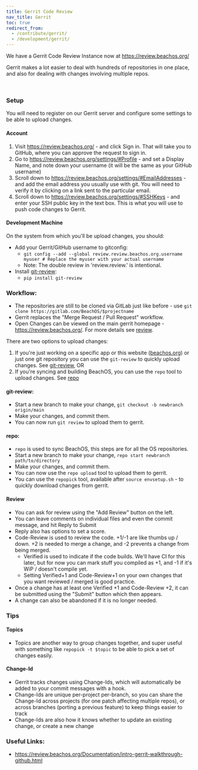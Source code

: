 ```yaml
---
title: Gerrit Code Review
nav_title: Gerrit
toc: true
redirect_from:
  - /contribute/gerrit/
  - /development/gerrit/
---
```


We have a Gerrit Code Review Instance now at <https://review.beachos.org/>

Gerrit makes a lot easier to deal with hundreds of repositories in one place, and also for dealing with changes involving multiple repos.

<br>

### Setup
You will need to register on our Gerrit server and configure some settings to be able to upload changes.

#### Account
1. Visit <https://review.beachos.org/> - and click Sign in. That will take you to GitHub, where you can approve the request to sign in.
2. Go to <https://review.beachos.org/settings/#Profile> - and set a Display Name, and note down your username (it will be the same as your GitHub username)
3. Scroll down to <https://review.beachos.org/settings/#EmailAddresses> - and add the email address you usually use with git. You will need to verify it by clicking on a link sent to the particular email.
4. Scroll down to <https://review.beachos.org/settings/#SSHKeys> - and enter your SSH public key in the text box. This is what you will use to push code changes to Gerrit.

#### Development Machine
On the system from which you'll be upload changes, you should:
* Add your Gerrit/GitHub username to gitconfig:
  * `git config --add --global review.review.beachos.org.username myuser # Replace the myuser with your actual username`
  * Note: The double review in 'review.review.' is intentional.
* Install [git-review](https://docs.openstack.org/infra/git-review/):
  * `pip install git-review`

### Workflow:

* The repositories are still to be cloned via GitLab just like before - use `git clone https://gitlab.com/BeachOS/$projectname`
* Gerrit replaces the "Merge Request / Pull Request" workflow.
* Open Changes can be viewed on the main gerrit homepage - <https://review.beachos.org/>. For more details see [review](#review).

There are two options to upload changes:
1. If you're just working on a specific app or this website ([beachos.org](https://gitlab.com/BeachOS/beachos.org)) or just one git repository you can use the `git-review` to quickly upload changes. See [git-review](#git-review), OR
2. If you're syncing and building BeachOS, you can use the `repo` tool to upload changes. See [repo](#repo)

#### git-review:
* Start a new branch to make your change, `git checkout -b newbranch origin/main`
* Make your changes, and commit them.
* You can now run `git review` to upload them to gerrit.

#### repo:
* `repo` is used to sync BeachOS, this steps are for all the OS repositories.
* Start a new branch to make your change, `repo start newbranch path/to/directory`
* Make your changes, and commit them.
* You can now use the `repo upload` tool to upload them to gerrit.
* You can use the `repopick` tool, available after `source envsetup.sh` - to quickly download changes from gerrit.

#### Review
* You can ask for review using the "Add Review" button on the left.
* You can leave comments on individual files and even the commit message, and hit Reply to Submit
* Reply also has options to set a score.
* Code-Review is used to review the code. +1/-1 are like thumbs up / down. +2 is needed to merge a change, and -2 prevents a change from being merged.
    * Verified is used to indicate if the code builds. We'll have CI for this later, but for now you can mark stuff you compiled as +1, and -1 if it's WiP / doesn't compile yet.
    * Setting Verified+1 and Code-Review+1 on your own changes that you want reviewed / merged is good practice.
* Once a change has at least one Verified +1 and Code-Review +2, it can be submitted using the "Submit" button which then appears.
* A change can also be abandoned if it is no longer needed.

### Tips

#### Topics
* Topics are another way to group changes together, and super useful with something like `repopick -t $topic` to be able to pick a set of changes easily.

#### Change-Id
* Gerrit tracks changes using Change-Ids, which will automatically be added to your commit messages with a hook.
* Change-Ids are unique per-project per-branch, so you can share the Change-Id across projects (for one patch affecting multiple repos), or across branches (porting a previous feature) to keep things easier to track
* Change-Ids are also how it knows whether to update an existing change, or create a new change

### Useful Links:
* <https://review.beachos.org/Documentation/intro-gerrit-walkthrough-github.html>